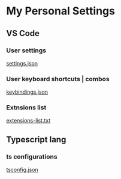 # My Personal Settings

## VS Code

### User settings

[settings.json](settings.json)

### User keyboard shortcuts | combos

[keybindings.json](keybindings.json)

### Extnsions list

[extensions-list.txt](extensions-list.txt)

## Typescript lang

### ts configurations

[tsconfig.json](typescript/tsconfig.json)
